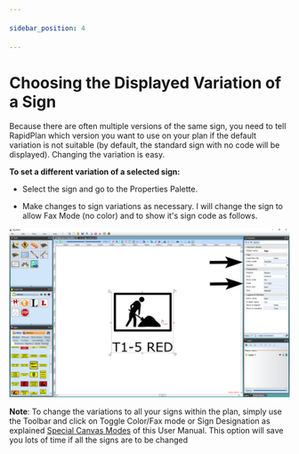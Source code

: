 ```yaml
---

sidebar_position: 4

---
```

# Choosing the Displayed Variation of a Sign

Because there are often multiple versions of the same sign, you need to tell RapidPlan which version you want to use on your plan if the default variation is not suitable (by default, the standard sign with no code will be displayed). Changing the variation is easy.

**To set a different variation of a selected sign:**

- Select the sign and go to the Properties Palette.

- Make changes to sign variations as necessary. I will change the sign to allow Fax Mode (no color) and to show it's sign code as follows.

![Changing_a_Signs_Properties](./assets/Changing_a_Signs_Properties.png)

**Note**: To change the variations to all your signs within the plan, simply use the Toolbar and click on Toggle Color/Fax mode or Sign Designation as explained [Special Canvas Modes](/docs/rapidplan/the-canvas/special-canvas-modes-fax-mode-and-sign-designation-mode.md) of this User Manual. This option will save you lots of time if all the signs are to be changed
